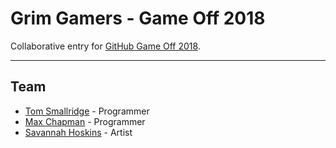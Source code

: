 # Grim Gamers - Game Off 2018

Collaborative entry for [GitHub Game Off 2018](https://itch.io/jam/game-off-2018).

-----------

## Team

* [Tom Smallridge](https://github.com/sundowns) - Programmer
* [Max Chapman](https://github.com/chappos) - Programmer
* [Savannah Hoskins](https://www.facebook.com/artofsavannah/) - Artist